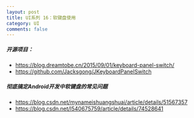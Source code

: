 ```yaml
---
layout: post
title: UI系列 16：软键盘使用
category: UI
comments: false
---
```

    
##### 开源项目：

* <https://blog.dreamtobe.cn/2015/09/01/keyboard-panel-switch/>
* <https://github.com/Jacksgong/JKeyboardPanelSwitch>	
	
##### 彻底搞定Android开发中软键盘的常见问题

* <https://blog.csdn.net/mynameishuangshuai/article/details/51567357>
* <https://blog.csdn.net/l540675759/article/details/74528641>
	
	
	
	
	
	
	
	
	
	
	
	
	